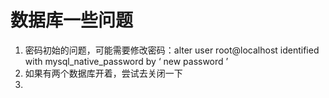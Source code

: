 # 数据库一些问题

1. 密码初始的问题，可能需要修改密码：alter user root@localhost identified with mysql_native_password by ‘ new password ’
2. 如果有两个数据库开着，尝试去关闭一下
3. 